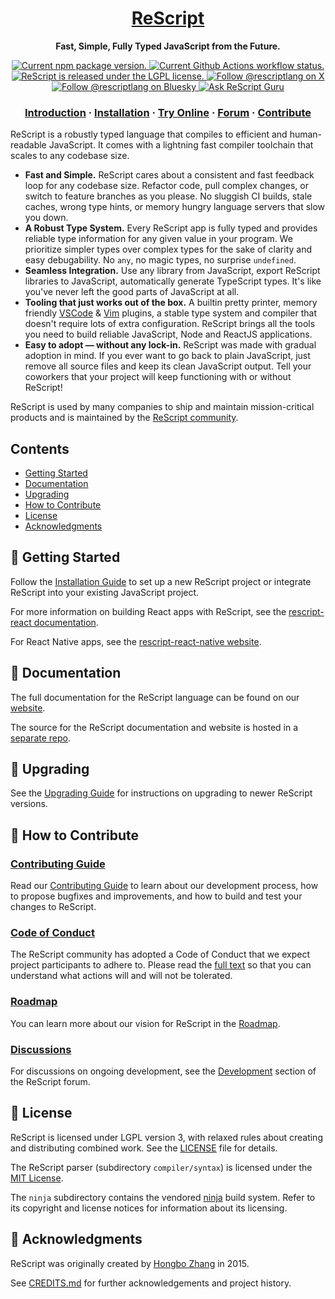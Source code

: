 <h1 align="center">
  <a href="https://rescript-lang.org/">
    ReScript
  </a>
</h1>

<p align="center">
  <strong>Fast, Simple, Fully Typed JavaScript from the Future.</strong>
</p>

<p align="center">
  <a href="https://www.npmjs.org/package/rescript">
    <img src="https://img.shields.io/npm/v/rescript?color=brightgreen&label=npm%20package" alt="Current npm package version." />
  </a>
  <a href="https://github.com/rescript-lang/rescript-compiler/actions">
    <img src="https://github.com//rescript-lang/rescript-compiler/workflows/CI/badge.svg" alt="Current Github Actions workflow status." />
  </a>
  <a href="https://github.com/rescript-lang/rescript-compiler/blob/HEAD/LICENSE">
    <img src="https://img.shields.io/badge/License-LGPL%20v3-blue.svg" alt="ReScript is released under the LGPL license." />
  </a>
  <a href="https://x.com/intent/follow?screen_name=rescriptlang">
    <img src="https://img.shields.io/badge/X-000000?style=flat&logo=x&logoColor=white" alt="Follow @rescriptlang on X" />
  </a>
  <a href="https://bsky.app/profile/rescript-lang.org">
    <img src="https://img.shields.io/badge/Bluesky-0285FF?logo=bluesky&logoColor=fff&style=flat" alt="Follow @rescriptlang on Bluesky" />
  </a>
  <a href="https://gurubase.io/g/rescript">
    <img src="https://img.shields.io/badge/Gurubase-Ask%20ReScript%20Guru-006BFF" alt="Ask ReScript Guru" />
  </a>
</p>

<h3 align="center">
  <a href="https://rescript-lang.org/docs/manual/latest/introduction">Introduction</a>
  <span> · </span>
  <a href="https://rescript-lang.org/docs/manual/latest/installation">Installation</a>
  <span> · </span>
  <a href="https://rescript-lang.org/try">Try Online</a>
  <span> · </span>
  <a href="https://forum.rescript-lang.org/">Forum</a>
  <span> · </span>
  <a href="CONTRIBUTING.md">Contribute</a>
</h3>

ReScript is a robustly typed language that compiles to efficient and human-readable JavaScript. It comes with a lightning fast compiler toolchain that scales to any codebase size.

- **Fast and Simple.** ReScript cares about a consistent and fast feedback loop for any codebase size. Refactor code, pull complex changes, or switch to feature branches as you please. No sluggish CI builds, stale caches, wrong type hints, or memory hungry language servers that slow you down.
- **A Robust Type System.** Every ReScript app is fully typed and provides reliable type information for any given value in your program. We prioritize simpler types over complex types for the sake of clarity and easy debugability. No `any`, no magic types, no surprise `undefined`.
- **Seamless Integration.** Use any library from JavaScript, export ReScript libraries to JavaScript, automatically generate TypeScript types. It's like you've never left the good parts of JavaScript at all.
- **Tooling that just works out of the box.** A builtin pretty printer, memory friendly [VSCode](https://github.com/rescript-lang/rescript-vscode) & [Vim](https://github.com/rescript-lang/vim-rescript) plugins, a stable type system and compiler that doesn't require lots of extra configuration. ReScript brings all the tools you need to build reliable JavaScript, Node and ReactJS applications.
- **Easy to adopt — without any lock-in.** ReScript was made with gradual adoption in mind. If you ever want to go back to plain JavaScript, just remove all source files and keep its clean JavaScript output. Tell your coworkers that your project will keep functioning with or without ReScript!

ReScript is used by many companies to ship and maintain mission-critical products and is maintained by the [ReScript community](https://rescript-lang.org/community).

## Contents

- [Getting Started](#-getting-started)
- [Documentation](#-documentation)
- [Upgrading](#-upgrading)
- [How to Contribute](#-how-to-contribute)
- [License](#-license)
- [Acknowledgments](#-Acknowledgments)

## 🎉 Getting Started

Follow the [Installation Guide](https://rescript-lang.org/docs/manual/latest/installation) to set up a new ReScript project or integrate ReScript into your existing JavaScript project.

For more information on building React apps with ReScript, see the [rescript-react documentation](https://rescript-lang.org/docs/react/latest/installation).

For React Native apps, see the [rescript-react-native website](https://rescript-react-native.github.io/).

## 📖 Documentation

The full documentation for the ReScript language can be found on our [website](https://rescript-lang.org/).

The source for the ReScript documentation and website is hosted in a [separate repo](https://github.com/rescript-association/rescript-lang.org).

## 🚀 Upgrading

See the [Upgrading Guide](https://rescript-lang.org/docs/manual/latest/installation) for instructions on upgrading to newer ReScript versions.

## 👏 How to Contribute

### [Contributing Guide](CONTRIBUTING.md)

Read our [Contributing Guide](CONTRIBUTING.md) to learn about our development process, how to propose bugfixes and improvements, and how to build and test your changes to ReScript.

### [Code of Conduct][code]

The ReScript community has adopted a Code of Conduct that we expect project participants to adhere to.
Please read the [full text][code] so that you can understand what actions will and will not be tolerated.

[code]: https://rescript-lang.org/community/code-of-conduct

### [Roadmap][roadmap]

You can learn more about our vision for ReScript in the [Roadmap][roadmap].

[roadmap]: https://rescript-lang.org/community/roadmap

### [Discussions][discussions]

For discussions on ongoing development, see the [Development](https://forum.rescript-lang.org/c/development/8) section of the ReScript forum.

[discussions]: https://rescript-lang.org/community/roadmap

## 📄 License

ReScript is licensed under LGPL version 3, with relaxed rules about creating and distributing combined work. See the [LICENSE](LICENSE) file for details.

The ReScript parser (subdirectory `compiler/syntax`) is licensed under the [MIT License](compiler/syntax/LICENSE).

The `ninja` subdirectory contains the vendored [ninja](https://github.com/ninja-build/ninja) build system.
Refer to its copyright and license notices for information about its licensing.

## 🏅 Acknowledgments

ReScript was originally created by [Hongbo Zhang](https://github.com/bobzhang) in 2015.

See [CREDITS.md](CREDITS.md) for further acknowledgements and project history.
